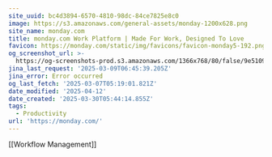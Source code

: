```yaml
---
site_uuid: bc4d3894-6570-4810-98dc-84ce7825e8c0
image: https://s3.amazonaws.com/general-assets/monday-1200x628.png
site_name: monday.com
title: monday.com Work Platform | Made For Work, Designed To Love
favicon: https://monday.com/static/img/favicons/favicon-monday5-192.png
og_screenshot_url: >-
  https://og-screenshots-prod.s3.amazonaws.com/1366x768/80/false/9e5109a0eb1af54a325124f37a1b6282493bd84c5b14e267503bbe9c5a151cff.jpeg
jina_last_request: '2025-03-09T06:45:39.205Z'
jina_error: Error occurred
og_last_fetch: '2025-03-07T05:19:01.821Z'
date_modified: '2025-04-12'
date_created: '2025-03-30T05:44:14.855Z'
tags:
  - Productivity
url: 'https://monday.com/'
---
```




























[[Workflow Management]]

